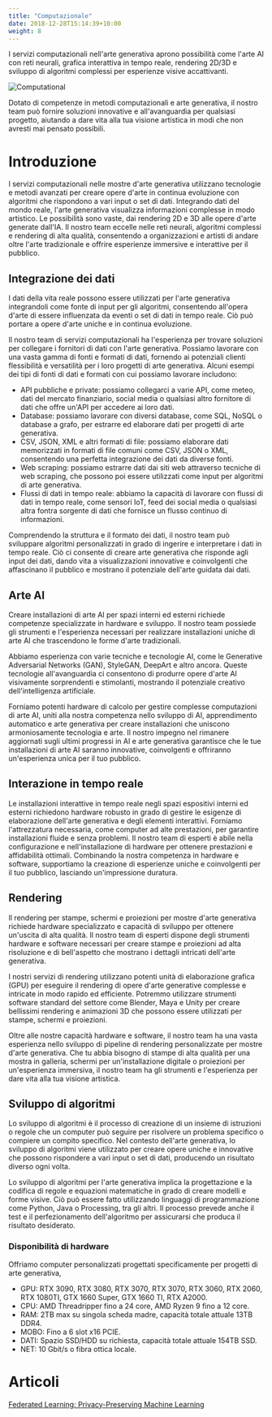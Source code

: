```yaml
---
title: "Computazionale"
date: 2018-12-28T15:14:39+10:00
weight: 8
---
```


I servizi computazionali nell'arte generativa aprono possibilità come l'arte AI con reti neurali, grafica interattiva in tempo reale, rendering 2D/3D e sviluppo di algoritmi complessi per esperienze visive accattivanti.

![Computational](/images/illustrations/compute.png)

Dotato di competenze in metodi computazionali e arte generativa, il nostro team può fornire soluzioni innovative e all'avanguardia per qualsiasi progetto, aiutando a dare vita alla tua visione artistica in modi che non avresti mai pensato possibili.

# Introduzione

I servizi computazionali nelle mostre d'arte generativa utilizzano tecnologie e metodi avanzati per creare opere d'arte in continua evoluzione con algoritmi che rispondono a vari input o set di dati. Integrando dati del mondo reale, l'arte generativa visualizza informazioni complesse in modo artistico. Le possibilità sono vaste, dai rendering 2D e 3D alle opere d'arte generate dall'IA. Il nostro team eccelle nelle reti neurali, algoritmi complessi e rendering di alta qualità, consentendo a organizzazioni e artisti di andare oltre l'arte tradizionale e offrire esperienze immersive e interattive per il pubblico.

## Integrazione dei dati

I dati della vita reale possono essere utilizzati per l'arte generativa integrandoli come fonte di input per gli algoritmi, consentendo all'opera d'arte di essere influenzata da eventi o set di dati in tempo reale. Ciò può portare a opere d'arte uniche e in continua evoluzione.

Il nostro team di servizi computazionali ha l'esperienza per trovare soluzioni per collegare i fornitori di dati con l'arte generativa. Possiamo lavorare con una vasta gamma di fonti e formati di dati, fornendo ai potenziali clienti flessibilità e versatilità per i loro progetti di arte generativa. Alcuni esempi dei tipi di fonti di dati e formati con cui possiamo lavorare includono:

- API pubbliche e private: possiamo collegarci a varie API, come meteo, dati del mercato finanziario, social media o qualsiasi altro fornitore di dati che offre un'API per accedere ai loro dati.
- Database: possiamo lavorare con diversi database, come SQL, NoSQL o database a grafo, per estrarre ed elaborare dati per progetti di arte generativa.
- CSV, JSON, XML e altri formati di file: possiamo elaborare dati memorizzati in formati di file comuni come CSV, JSON o XML, consentendo una perfetta integrazione dei dati da diverse fonti.
- Web scraping: possiamo estrarre dati dai siti web attraverso tecniche di web scraping, che possono poi essere utilizzati come input per algoritmi di arte generativa.
- Flussi di dati in tempo reale: abbiamo la capacità di lavorare con flussi di dati in tempo reale, come sensori IoT, feed dei social media o qualsiasi altra fontra sorgente di dati che fornisce un flusso continuo di informazioni.

Comprendendo la struttura e il formato dei dati, il nostro team può sviluppare algoritmi personalizzati in grado di ingerire e interpretare i dati in tempo reale. Ciò ci consente di creare arte generativa che risponde agli input dei dati, dando vita a visualizzazioni innovative e coinvolgenti che affascinano il pubblico e mostrano il potenziale dell'arte guidata dai dati.

## Arte AI

Creare installazioni di arte AI per spazi interni ed esterni richiede competenze specializzate in hardware e sviluppo. Il nostro team possiede gli strumenti e l'esperienza necessari per realizzare installazioni uniche di arte AI che trascendono le forme d'arte tradizionali.

Abbiamo esperienza con varie tecniche e tecnologie AI, come le Generative Adversarial Networks (GAN), StyleGAN, DeepArt e altro ancora. Queste tecnologie all'avanguardia ci consentono di produrre opere d'arte AI visivamente sorprendenti e stimolanti, mostrando il potenziale creativo dell'intelligenza artificiale.

Forniamo potenti hardware di calcolo per gestire complesse computazioni di arte AI, uniti alla nostra competenza nello sviluppo di AI, apprendimento automatico e arte generativa per creare installazioni che uniscono armoniosamente tecnologia e arte. Il nostro impegno nel rimanere aggiornati sugli ultimi progressi in AI e arte generativa garantisce che le tue installazioni di arte AI saranno innovative, coinvolgenti e offriranno un'esperienza unica per il tuo pubblico.

## Interazione in tempo reale

Le installazioni interattive in tempo reale negli spazi espositivi interni ed esterni richiedono hardware robusto in grado di gestire le esigenze di elaborazione dell'arte generativa e degli elementi interattivi. Forniamo l'attrezzatura necessaria, come computer ad alte prestazioni, per garantire installazioni fluide e senza problemi. Il nostro team di esperti è abile nella configurazione e nell'installazione di hardware per ottenere prestazioni e affidabilità ottimali. Combinando la nostra competenza in hardware e software, supportiamo la creazione di esperienze uniche e coinvolgenti per il tuo pubblico, lasciando un'impressione duratura.

## Rendering

Il rendering per stampe, schermi e proiezioni per mostre d'arte generativa richiede hardware specializzato e capacità di sviluppo per ottenere un'uscita di alta qualità. Il nostro team di esperti dispone degli strumenti hardware e software necessari per creare stampe e proiezioni ad alta risoluzione e di bell'aspetto che mostrano i dettagli intricati dell'arte generativa.

I nostri servizi di rendering utilizzano potenti unità di elaborazione grafica (GPU) per eseguire il rendering di opere d'arte generative complesse e intricate in modo rapido ed efficiente. Potremmo utilizzare strumenti software standard del settore come Blender, Maya e Unity per creare bellissimi rendering e animazioni 3D che possono essere utilizzati per stampe, schermi e proiezioni.

Oltre alle nostre capacità hardware e software, il nostro team ha una vasta esperienza nello sviluppo di pipeline di rendering personalizzate per mostre d'arte generativa. Che tu abbia bisogno di stampe di alta qualità per una mostra in galleria, schermi per un'installazione digitale o proiezioni per un'esperienza immersiva, il nostro team ha gli strumenti e l'esperienza per dare vita alla tua visione artistica.

## Sviluppo di algoritmi

Lo sviluppo di algoritmi è il processo di creazione di un insieme di istruzioni o regole che un computer può seguire per risolvere un problema specifico o compiere un compito specifico. Nel contesto dell'arte generativa, lo sviluppo di algoritmi viene utilizzato per creare opere uniche e innovative che possono rispondere a vari input o set di dati, producendo un risultato diverso ogni volta.

Lo sviluppo di algoritmi per l'arte generativa implica la progettazione e la codifica di regole e equazioni matematiche in grado di creare modelli e forme visive. Ciò può essere fatto utilizzando linguaggi di programmazione come Python, Java o Processing, tra gli altri. Il processo prevede anche il test e il perfezionamento dell'algoritmo per assicurarsi che produca il risultato desiderato.

### Disponibilità di hardware

Offriamo computer personalizzati progettati specificamente per progetti di arte generativa,

- GPU: RTX 3090, RTX 3080, RTX 3070, RTX 3070, RTX 3060, RTX 2060, RTX 1080TI, GTX 1660 Super, GTX 1660 TI, RTX A2000.
- CPU: AMD Threadripper fino a 24 core, AMD Ryzen 9 fino a 12 core.
- RAM: 2TB max su singola scheda madre, capacità totale attuale 13TB DDR4.
- MOBO: Fino a 6 slot x16 PCIE.
- DATI: Spazio SSD/HDD su richiesta, capacità totale attuale 154TB SSD.
- NET: 10 Gbit/s o fibra ottica locale.

# Articoli

[Federated Learning: Privacy-Preserving Machine Learning](https://medium.com/generativefinance/federated-learning-privacy-preserving-machine-learning-420b175b90c4)
